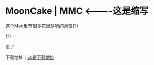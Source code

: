 # MoonCake | MMC <----这是缩写
这个Mod里有很多花里胡哨的月饼(?)

(?)

没了

下载地址：[这是下载地址](https://github.com/gujunfenzhan/moonCake/releases)

